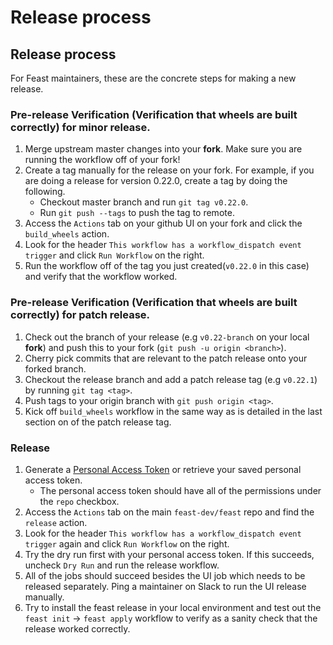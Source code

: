 # Release process

## Release process

For Feast maintainers, these are the concrete steps for making a new release.

### Pre-release Verification (Verification that wheels are built correctly) for minor release.
1. Merge upstream master changes into your **fork**. Make sure you are running the workflow off of your fork!
2. Create a tag manually for the release on your fork. For example, if you are doing a release for version 0.22.0, create a tag by doing the following.
   - Checkout master branch and run `git tag v0.22.0`.
   - Run `git push --tags` to push the tag to remote.
3. Access the `Actions` tab on your github UI on your fork and click the `build_wheels` action.
4. Look for the header `This workflow has a workflow_dispatch event trigger` and click `Run Workflow` on the right.
5. Run the workflow off of the tag you just created(`v0.22.0` in this case) and verify that the workflow worked.

### Pre-release Verification (Verification that wheels are built correctly) for patch release.
1. Check out the branch of your release (e.g `v0.22-branch` on your local **fork**) and push this to your fork (`git push -u origin <branch>`).
2. Cherry pick commits that are relevant to the patch release onto your forked branch.
3. Checkout the release branch and add a patch release tag (e.g `v0.22.1`) by running `git tag <tag>`.
4. Push tags to your origin branch with `git push origin <tag>`.
5. Kick off `build_wheels` workflow in the same way as is detailed in the last section on of the patch release tag.

### Release
1. Generate a [Personal Access Token](https://docs.github.com/en/authentication/keeping-your-account-and-data-secure/creating-a-personal-access-token) or retrieve your saved personal access token.
   - The personal access token should have all of the permissions under the `repo` checkbox.
2. Access the `Actions` tab on the main `feast-dev/feast` repo and find the `release` action.
3. Look for the header `This workflow has a workflow_dispatch event trigger` again and click `Run Workflow` on the right.
4. Try the dry run first with your personal access token. If this succeeds, uncheck `Dry Run` and run the release workflow.
5. All of the jobs should succeed besides the UI job which needs to be released separately. Ping a maintainer on Slack to run the UI release manually.
6. Try to install the feast release in your local environment and test out the `feast init` -> `feast apply` workflow to verify as a sanity check that the release worked correctly.
